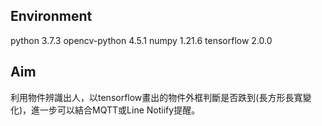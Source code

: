 ## Environment
python 3.7.3
opencv-python 4.5.1
numpy 1.21.6
tensorflow 2.0.0

## Aim
利用物件辨識出人，以tensorflow畫出的物件外框判斷是否跌到(長方形長寬變化)，進一步可以結合MQTT或Line Notiify提醒。
